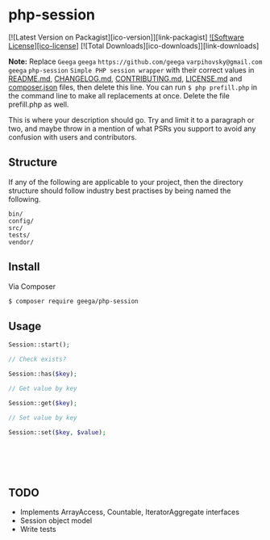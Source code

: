 # php-session

[![Latest Version on Packagist][ico-version]][link-packagist]
[![Software License][ico-license]](LICENSE.md)
[![Total Downloads][ico-downloads]][link-downloads]

**Note:** Replace ```Geega``` ```geega``` ```https://github.com/geega``` ```varpihovsky@gmail.com``` ```geega``` ```php-session``` ```Simple PHP session wrapper``` with their correct values in [README.md](README.md), [CHANGELOG.md](CHANGELOG.md), [CONTRIBUTING.md](CONTRIBUTING.md), [LICENSE.md](LICENSE.md) and [composer.json](composer.json) files, then delete this line. You can run `$ php prefill.php` in the command line to make all replacements at once. Delete the file prefill.php as well.

This is where your description should go. Try and limit it to a paragraph or two, and maybe throw in a mention of what
PSRs you support to avoid any confusion with users and contributors.

## Structure

If any of the following are applicable to your project, then the directory structure should follow industry best practises by being named the following.

```
bin/        
config/
src/
tests/
vendor/
```


## Install

Via Composer

``` bash
$ composer require geega/php-session
```

## Usage

``` php
Session::start();

// Check exists?

Session::has($key);

// Get value by key

Session::get($key);

// Set value by key

Session::set($key, $value);







```


## TODO

- Implements ArrayAccess, Countable, IteratorAggregate interfaces
- Session object model
- Write tests